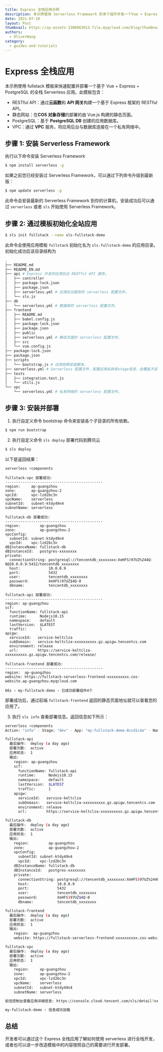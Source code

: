 ```yaml
---
title: Express 全栈应用示例
description: 本示例使用 Serverless Framework 的多个组件开发一个Vue + Express + PostgreSQL 的全栈 Serverless 应用。
date: 2021-07-10
layout: Post
thumbnail: https://sp-assets-1300963013.file.myqcloud.com/blog/thumbnails/2021-07-10-fullstack-demo.png
authors:
  - OliverWang
category:
  - guides-and-tutorials
---
```


# Express 全栈应用

本示例使用 fullstack 模板来快速配置并部署一个基于 Vue + Express + PostgreSQL 的全栈 Serverless 应用。此模板包含：

- RESTful API：通过**云函数**和 **API 网关**构建一个基于 Express 框架的 RESTful API。
- 静态网站：在**COS 对象存储**的部署的由 Vue.js 构建的静态页面。
- PostgreSQL：基于 **PostgreSQL DB** 创建的应用数据库。
- VPC：通过 **VPC** 服务，将应用后台与数据库连接在一个私有网络中。

## 步骤 1: 安装 Serverless Framework

执行以下命令安装 Serverless Framework

```bash
$ npm install serverless -g
```

如果之前您已经安装过 Serverless Framework，可以通过下列命令升级到最新版：

```bash
$ npm update serverless -g
```

此命令会安装最新的 Serverless Framework 到你的计算机，安装成功后可以通过 `serverless` 或者 `sls` 开始使用 Serverless Framework。

## 步骤 2: 通过模板初始化全站应用

```bash
$ sls init fullstack --name sls-fullstack-demo
```

此命令会使用应用模板 `fullstack` 初始化名为 `sls-fullstack-demo` 的应用目录。初始化成功后该目录结构为

```bash
.
├── README.md
├── README_EN.md
├── api # Express 开发的应用后台 REATful API 服务。
│   ├── controller
│   ├── package-lock.json
│   ├── package.json
│   ├── serverless.yml # 应用后台服务的 serverless 配置文件。
│   └── sls.js
├── db
│   └── serverless.yml # 数据库的 serverless 配置文件。
├── frontend
│   ├── README.md
│   ├── babel.config.js
│   ├── package-lock.json
│   ├── package.json
│   ├── public
│   ├── serverless.yml # 静态页面的 serverless 配置文件。
│   ├── src
│   └── vue.config.js
├── package-lock.json
├── package.json
├── scripts
│   └── bootstrap.js # 应用依赖安装脚本。
├── serverless.yml # Serverless 配置文件，配置应用名称和stage信息，会覆盖子目录的配置文件中的名称和stage。
├── tests
│   ├── integration.test.js
│   └── utils.js
└── vpc
    └── serverless.yml # 私有网络的 serverless 配置文件。
```

## 步骤 3: 安装并部署

1. 执行自定义命令 bootstrap 命令来安装各个子目录的所有依赖。

```bash
$ npm run bootstrap
```

2. 执行自定义命令 `sls deploy` 部署代码到腾讯云

```bash
$ sls deploy
```

以下是返回结果：

```console
serverless ⚡components

fullstack-vpc 部署成功:
---------------------------------------------
region:     ap-guangzhou
zone:       ap-guangzhou-2
vpcId:      vpc-lzd2bc3n
vpcName:    serverless
subnetId:   subnet-ktdy49n4
subnetName: serverless

fullstack-db 部署成功:
---------------------------------------------
region:         ap-guangzhou
zone:           ap-guangzhou-2
vpcConfig:
  subnetId: subnet-ktdy49n4
  vpcId:    vpc-lzd2bc3n
dBInstanceName: fullstack-db
dBInstanceId:   postgres-xxxxxxxx
private:
  connectionString: postgresql://tencentdb_xxxxxxxx:XeHFS)97UZ%244Q-0@10.0.0.9:5432/tencentdb_xxxxxxxx
  host:             10.0.0.9
  port:             5432
  user:             tencentdb_xxxxxxxx
  password:         XeHFS)97UZ$4Q-0
  dbname:           tencentdb_xxxxxxxx

fullstack-api 部署成功:
---------------------------------------------
region: ap-guangzhou
scf:
  functionName: fullstack-api
  runtime:      Nodejs10.15
  namespace:    default
  lastVersion:  $LATEST
  traffic:      1
apigw:
  serviceId:   service-keltclza
  subDomain:   service-keltclza-xxxxxxxxxx.gz.apigw.tencentcs.com
  environment: release
  url:         https://service-keltclza-xxxxxxxxxx.gz.apigw.tencentcs.com/release/

fullstack-frontend 部署成功:
---------------------------------------------
region:  ap-guangzhou
website: https://fullstack-serverless-frontend-xxxxxxxxxx.cos-website.ap-guangzhou.myqcloud.com

66s › my-fullstack-demo › 已成功部署组件4个
```

部署成功后，通过前端 `fullstack-frontend` 返回的静态页面地址就可以查看您的应用了。

3. 执行 `sls info` 查看部署信息。返回信息如下所示：

```bash
serverless ⚡components
Action: "info" - Stage: "dev" - App: "my-fullstack-demo-8ccd1c4a" - Name: "my-fullstack-demo"

fullstack-api
  最后操作:  deploy (a day ago)
  部署次数:  active
  应用状态:  1
  输出:
    region: ap-guangzhou
    scf:
      functionName: fullstack-api
      runtime:      Nodejs10.15
      namespace:    default
      lastVersion:  $LATEST
      traffic:      1
    apigw:
      serviceId:   service-keltclza
      subDomain:   service-keltclza-xxxxxxxxxx.gz.apigw.tencentcs.com
      environment: release
      url:         https://service-keltclza-xxxxxxxxxx.gz.apigw.tencentcs.com/release/

fullstack-db
  最后操作:  deploy (a day ago)
  部署次数:  active
  应用状态:  1
  输出:
    region:         ap-guangzhou
    zone:           ap-guangzhou-2
    vpcConfig:
      subnetId: subnet-ktdy49n4
      vpcId:    vpc-lzd2bc3n
    dBInstanceName: fullstack-db
    dBInstanceId:   postgres-xxxxxxxx
    private:
      connectionString: postgresql://tencentdb_xxxxxxxx:XeHFS)97UZ%244Q-0@10.0.0.9:5432/tencentdb_xxxxxxxx
      host:             10.0.0.9
      port:             5432
      user:             tencentdb_xxxxxxxx
      password:         XeHFS)97UZ$4Q-0
      dbname:           tencentdb_xxxxxxxx

fullstack-frontend
  最后操作:  deploy (a day ago)
  部署次数:  active
  应用状态:  1
  输出:
    region:  ap-guangzhou
    website: https://fullstack-serverless-frontend-xxxxxxxxxx.cos-website.ap-guangzhou.myqcloud.com

fullstack-vpc
  最后操作:  deploy (a day ago)
  部署次数:  active
  应用状态:  1
  输出:
    region:     ap-guangzhou
    zone:       ap-guangzhou-2
    vpcId:      vpc-lzd2bc3n
    vpcName:    serverless
    subnetId:   subnet-ktdy49n4
    subnetName: serverless

前往控制台查看应用详细信息: https://console.cloud.tencent.com/sls/detail?xxx

my-fullstack-demo › 信息成功加载
```

## 总结

开发者可以通过这个 Express 全栈应用了解如何使用 serverless 进行全栈开发，或者也可以进一步改造模板中的内容按照自己的需要进行开发部署。
